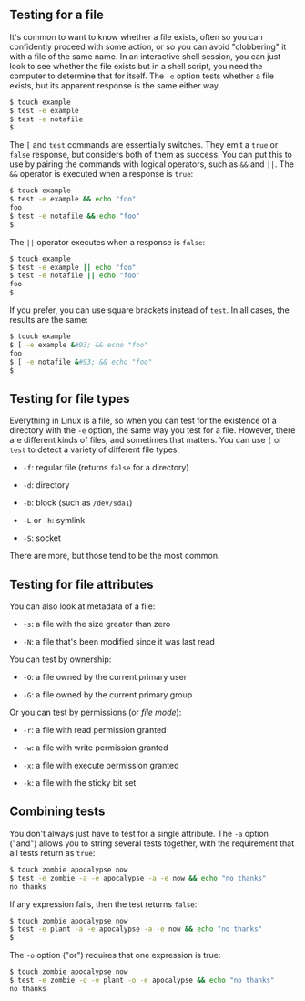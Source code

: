 ## Testing for a file

It's common to want to know whether a file exists, often so you can confidently proceed with some action, or so you can avoid "clobbering" it with a file of the same name. In an interactive shell session, you can just look to see whether the file exists but in a shell script, you need the computer to determine that for itself. The `-e` option tests whether a file exists, but its apparent response is the same either way.

```bash
$ touch example
$ test -e example
$ test -e notafile
$
```

The `[` and `test` commands are essentially switches. They emit a `true` or `false` response, but considers both of them as success. You can put this to use by pairing the commands with logical operators, such as `&&` and `||`. The `&&` operator is executed when a response is `true`:

```bash
$ touch example
$ test -e example && echo "foo"
foo
$ test -e notafile && echo "foo"
$
```

The `||` operator executes when a response is `false`:

```bash
$ touch example
$ test -e example || echo "foo"
$ test -e notafile || echo "foo"
foo
$
```

If you prefer, you can use square brackets instead of `test`. In all cases, the results are the same:

```bash
$ touch example
$ [ -e example &#93; && echo "foo"
foo
$ [ -e notafile &#93; && echo "foo"
$
```

## Testing for file types

Everything in Linux is a file, so when you can test for the existence of a directory with the `-e` option, the same way you test for a file. However, there are different kinds of files, and sometimes that matters. You can use `[` or `test` to detect a variety of different file types:

- `-f`: regular file (returns `false` for a directory)
    
- `-d`: directory
    
- `-b`: block (such as `/dev/sda1`)
    
- `-L` or `-h`: symlink
    
- `-S`: socket
    

There are more, but those tend to be the most common.

## Testing for file attributes

You can also look at metadata of a file:

- `-s`: a file with the size greater than zero
    
- `-N`: a file that's been modified since it was last read
    

You can test by ownership:

- `-O`: a file owned by the current primary user
    
- `-G`: a file owned by the current primary group
    

Or you can test by permissions (or _file mode_):

- `-r`: a file with read permission granted
    
- `-w`: a file with write permission granted
    
- `-x`: a file with execute permission granted
    
- `-k`: a file with the sticky bit set
    

## Combining tests

You don't always just have to test for a single attribute. The `-a` option ("and") allows you to string several tests together, with the requirement that all tests return as `true`:

```bash
$ touch zombie apocalypse now
$ test -e zombie -a -e apocalypse -a -e now && echo "no thanks"
no thanks
```

If any expression fails, then the test returns `false`:

```bash
$ touch zombie apocalypse now
$ test -e plant -a -e apocalypse -a -e now && echo "no thanks"
$
```

The `-o` option ("or") requires that one expression is true:

```bash
$ touch zombie apocalypse now
$ test -e zombie -o -e plant -o -e apocalypse && echo "no thanks"
no thanks
```